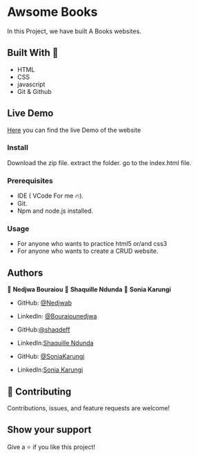 

# Awsome Books

In this Project, we have built A Books websites.

 

## Built With 🔨

- HTML
- CSS
- javascript
- Git & Github

## Live Demo
[Here](https://nedjwab.github.io/Awsome-Books/) you can find the live Demo of the website

### Install
Download the zip file.
extract the folder.
go to the index.html file.


### Prerequisites

- IDE (  VCode For me 🔥).
- Git.
- Npm and node.js installed.


### Usage

- For anyone who wants to practice html5 or/and css3
- For anyone who wants to create a CRUD website.

## Authors

👤 **Nedjwa Bouraiou**
👤 **Shaquille Ndunda**
👤 **Sonia Karungi**




- GitHub: [@Nedjwab](https://github.com/nedjwab)
- LinkedIn: [@Bouraiounedjwa](https://www.linkedin.com/feed/)

- GitHub:[@shaqdeff](https://github.com/shaqdeff)
- LinkedIn:[Shaquille Ndunda](https://www.linkedin.com/in/shaquille-ndunda-b13a95107/)

- GitHub: [@SoniaKarungi](https://github.com/SoniaKarungi)
- LinkedIn:[Sonia Karungi](https://www.linkedin.com/in/soniarmkarungi/)


## 🤝 Contributing

Contributions, issues, and feature requests are welcome!

## Show your support

Give a ⭐️ if you like this project!


 
